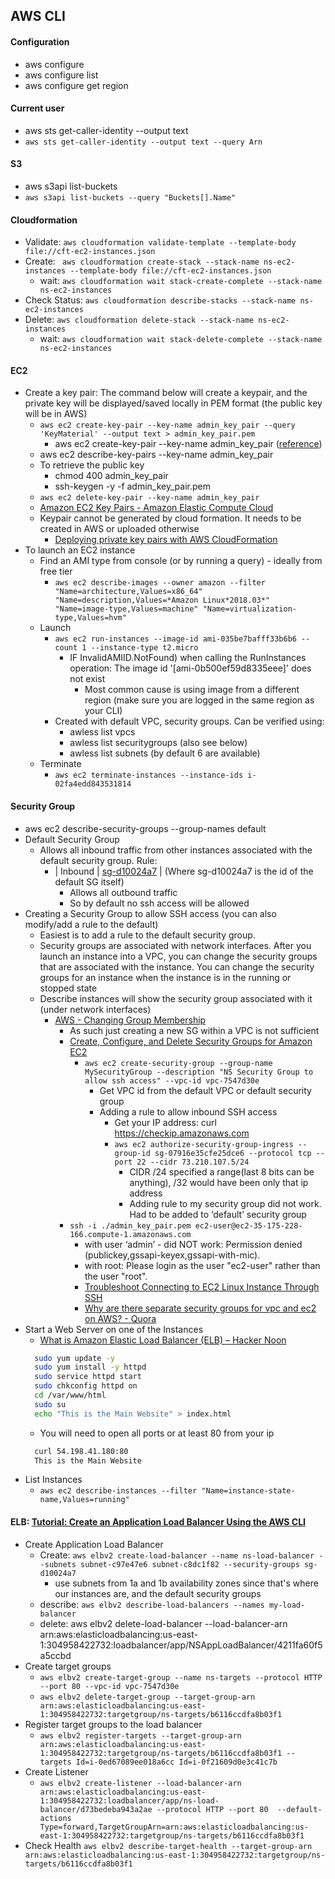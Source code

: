 ## AWS CLI 
#### Configuration
* aws configure
* aws configure list
* aws configure get region

#### Current user
* aws sts get-caller-identity --output text 
* `aws sts get-caller-identity --output text --query Arn`

#### S3
* aws s3api list-buckets
* `aws s3api list-buckets --query "Buckets[].Name"`

#### Cloudformation
* Validate: `aws cloudformation validate-template --template-body file://cft-ec2-instances.json`
* Create: ` aws cloudformation create-stack --stack-name ns-ec2-instances --template-body file://cft-ec2-instances.json`
  * wait: `aws cloudformation wait stack-create-complete --stack-name ns-ec2-instances`
* Check Status: `aws cloudformation describe-stacks --stack-name ns-ec2-instances`
* Delete: `aws cloudformation delete-stack --stack-name ns-ec2-instances`
  * wait: `aws cloudformation wait stack-delete-complete --stack-name ns-ec2-instances`

#### EC2
* Create a key pair: The command below will create a keypair, and the private key will be displayed/saved locally in PEM format (the public key will be in AWS)
  * `aws ec2 create-key-pair --key-name admin_key_pair --query 'KeyMaterial' --output text > admin_key_pair.pem`
    * aws ec2 create-key-pair --key-name admin_key_pair ([reference](https://docs.aws.amazon.com/cli/latest/reference/ec2/create-key-pair.html))
  * aws ec2 describe-key-pairs --key-name admin_key_pair
  * To retrieve the public key 
    * chmod 400 admin_key_pair
    * ssh-keygen -y -f admin_key_pair.pem 
  * `aws ec2 delete-key-pair --key-name admin_key_pair`
  * [Amazon EC2 Key Pairs - Amazon Elastic Compute Cloud](https://docs.aws.amazon.com/AWSEC2/latest/UserGuide/ec2-key-pairs.html#having-ec2-create-your-key-pair)
  * Keypair cannot be generated by cloud formation. It needs to be created in AWS or uploaded otherwise 
    * [Deploying private key pairs with AWS CloudFormation](https://binx.io/blog/2017/10/25/deploying-private-key-pairs-with-aws-cloudformation/)
* To launch an EC2 instance
  * Find an AMI type from console (or by running  a query) - ideally from free tier
    * `aws ec2 describe-images --owner amazon --filter "Name=architecture,Values=x86_64" "Name=description,Values=*Amazon Linux*2018.03*" "Name=image-type,Values=machine" "Name=virtualization-type,Values=hvm"`
  * Launch
    * `aws ec2 run-instances --image-id ami-035be7bafff33b6b6 --count 1 --instance-type t2.micro`
      * IF InvalidAMIID.NotFound) when calling the RunInstances operation: The image id '[ami-0b500ef59d8335eee]' does not exist
        * Most common cause is using image from a different region (make sure you are logged in the same region as your CLI)
    * Created with default VPC, security groups. Can be verified using:
      *  awless list vpcs
      * awless list securitygroups (also see below)
      * awless list subnets (by default 6 are available)
  * Terminate
    * `aws ec2 terminate-instances --instance-ids i-02fa4edd843531814`

#### Security Group
* aws ec2 describe-security-groups --group-names default
* Default Security Group
  * Allows all inbound traffic from other instances associated with the default security group. Rule:
    * | Inbound     | [sg-d10024a7](any)         | (Where sg-d10024a7 is the id of the default SG itself)
      * Allows all outbound traffic
      * So by default no ssh access will be allowed
* Creating a Security Group to allow SSH access (you can also modify/add a rule to the default)
  * Easiest is to add a rule to the default security group. 
  * Security groups are associated with network interfaces. After you launch an instance into a VPC, you can change the security groups that are associated with the instance. You can change the security groups for an instance when the instance is in the running or stopped state
  * Describe instances will show the security group associated with it (under network interfaces)
    * [AWS - Changing Group Membership](https://docs.aws.amazon.com/vpc/latest/userguide/VPC_SecurityGroups.html#SG_Changing_Group_Membership)
      * As such just creating a new SG within a VPC is not sufficient
      * [Create, Configure, and Delete Security Groups for Amazon EC2](https://docs.aws.amazon.com/cli/latest/userguide/cli-services-ec2-sg.html)
        * `aws ec2 create-security-group --group-name MySecurityGroup --description "NS Security Group to allow ssh access" --vpc-id vpc-7547d30e`
          * Get VPC id from the default VPC or default security group 
          * Adding a rule to allow inbound SSH access
            * Get your IP address: curl https://checkip.amazonaws.com
            * `aws ec2 authorize-security-group-ingress --group-id sg-07916e35cfe25dce6 --protocol tcp --port 22 --cidr 73.210.107.5/24`
              * CIDR /24 specified a range(last 8 bits can be anything), /32 would have been only that ip address
              * Adding rule to my security group did not work. Had to be added to ‘default’ security group
      * `ssh -i ./admin_key_pair.pem ec2-user@ec2-35-175-228-166.compute-1.amazonaws.com`
        * with user ‘admin’ - did NOT work: Permission denied (publickey,gssapi-keyex,gssapi-with-mic).
        * with root: Please login as the user "ec2-user" rather than the user "root".
        * [Troubleshoot Connecting to EC2 Linux Instance Through SSH](https://aws.amazon.com/premiumsupport/knowledge-center/ec2-linux-ssh-troubleshooting/)
        * [Why are there separate security groups for vpc and ec2 on AWS? - Quora](https://www.quora.com/Why-are-there-separate-security-groups-for-vpc-and-ec2-on-AWS)
* Start a Web Server on one of the Instances
  * [What is Amazon Elastic Load Balancer (ELB) – Hacker Noon](https://hackernoon.com/what-is-amazon-elastic-load-balancer-elb-16cdcedbd485)
  ```bash
	sudo yum update -y
	sudo yum install -y httpd
	sudo service httpd start
	sudo chkconfig httpd on
	cd /var/www/html
	sudo su
	echo "This is the Main Website" > index.html
  ```	
  * You will need to open all ports or at least 80 from your ip
  ```bash
	curl 54.198.41.180:80
    This is the Main Website
  ```    
* List Instances
  * `aws ec2 describe-instances --filter "Name=instance-state-name,Values=running"`

#### ELB: [Tutorial: Create an Application Load Balancer Using the AWS CLI](https://docs.aws.amazon.com/elasticloadbalancing/latest/application/tutorial-application-load-balancer-cli.html)
* Create Application Load Balancer
  * Create: `aws elbv2 create-load-balancer --name ns-load-balancer --subnets subnet-c97e47e6 subnet-c8dc1f82 --security-groups sg-d10024a7`
    * use subnets from 1a and 1b availability zones since that's where our instances are, and the default security groups
  * describe: `aws elbv2 describe-load-balancers --names my-load-balancer`
  * delete: aws elbv2 delete-load-balancer --load-balancer-arn arn:aws:elasticloadbalancing:us-east-1:304958422732:loadbalancer/app/NSAppLoadBalancer/4211fa60f5a5ccbd
* Create target groups
  * `aws elbv2 create-target-group --name ns-targets --protocol HTTP --port 80 --vpc-id vpc-7547d30e`
  * `aws elbv2 delete-target-group --target-group-arn arn:aws:elasticloadbalancing:us-east-1:304958422732:targetgroup/ns-targets/b6116ccdfa8b03f1`
* Register target groups to the load balancer
  * `aws elbv2 register-targets --target-group-arn arn:aws:elasticloadbalancing:us-east-1:304958422732:targetgroup/ns-targets/b6116ccdfa8b03f1 --targets Id=i-0ed67089ee018a6cc Id=i-0f21609d0e3c41c7b`
* Create Listener
  * `aws elbv2 create-listener --load-balancer-arn arn:aws:elasticloadbalancing:us-east-1:304958422732:loadbalancer/app/ns-load-balancer/d73bedeba943a2ae --protocol HTTP --port 80  --default-actions Type=forward,TargetGroupArn=arn:aws:elasticloadbalancing:us-east-1:304958422732:targetgroup/ns-targets/b6116ccdfa8b03f1`  
* Check Health
  `aws elbv2 describe-target-health --target-group-arn arn:aws:elasticloadbalancing:us-east-1:304958422732:targetgroup/ns-targets/b6116ccdfa8b03f1` 









